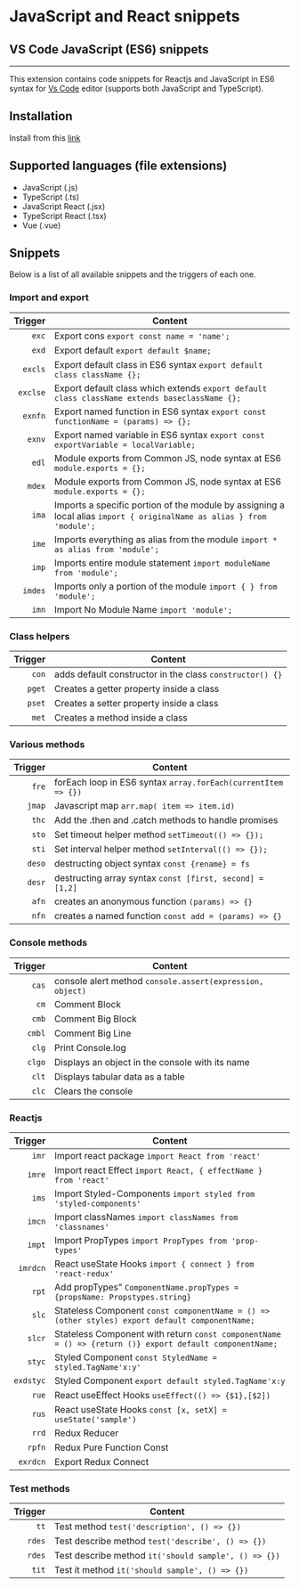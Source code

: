 # JavaScript and React snippets

## VS Code JavaScript (ES6) snippets

---

This extension contains code snippets for Reactjs and JavaScript in ES6 syntax for [Vs Code][code] editor (supports both JavaScript and TypeScript).

## Installation

Install from this [link](https://marketplace.visualstudio.com/items?itemName=MostafaRastegar.js-react-snippets)

## Supported languages (file extensions)

- JavaScript (.js)
- TypeScript (.ts)
- JavaScript React (.jsx)
- TypeScript React (.tsx)
- Vue (.vue)

## Snippets

Below is a list of all available snippets and the triggers of each one.

### Import and export

|  Trigger | Content                                                                                                               |
| -------: | --------------------------------------------------------------------------------------------------------------------- |
|    `exc` | Export cons `export const name = 'name';`                                                                             |
|    `exd` | Export default `export default $name;`                                                                                |
|  `excls` | Export default class in ES6 syntax `export default class className {};`                                               |
| `exclse` | Export default class which extends `export default class className extends baseclassName {};`                         |
|  `exnfn` | Export named function in ES6 syntax `export const functionName = (params) => {};`                                     |
|   `exnv` | Export named variable in ES6 syntax `export const exportVariable = localVariable;`                                    |
|    `edl` | Module exports from Common JS, node syntax at ES6 `module.exports = {};`                                              |
|   `mdex` | Module exports from Common JS, node syntax at ES6 `module.exports = {};`                                              |
|    `ima` | Imports a specific portion of the module by assigning a local alias `import { originalName as alias } from 'module';` |
|    `ime` | Imports everything as alias from the module `import * as alias from 'module';`                                        |
|    `imp` | Imports entire module statement `import moduleName from 'module';`                                                    |
|  `imdes` | Imports only a portion of the module `import { } from 'module';`                                                      |
|    `imn` | Import No Module Name `import 'module';`                                                                              |

### Class helpers

| Trigger | Content                                                  |
| ------: | -------------------------------------------------------- |
|   `con` | adds default constructor in the class `constructor() {}` |
|  `pget` | Creates a getter property inside a class                 |
|  `pset` | Creates a setter property inside a class                 |
|   `met` | Creates a method inside a class                          |

### Various methods

| Trigger | Content                                                       |
| ------: | ------------------------------------------------------------- |
|   `fre` | forEach loop in ES6 syntax `array.forEach(currentItem => {})` |
|  `jmap` | Javascript map `arr.map( item => item.id)`                    |
|   `thc` | Add the .then and .catch methods to handle promises           |
|   `sto` | Set timeout helper method `setTimeout(() => {});`             |
|   `sti` | Set interval helper method `setInterval(() => {});`           |
|  `deso` | destructing object syntax `const {rename} = fs`               |
|  `desr` | destructing array syntax `const [first, second] = [1,2]`      |
|   `afn` | creates an anonymous function `(params) => {}`                |
|   `nfn` | creates a named function `const add = (params) => {}`         |

### Console methods

| Trigger | Content                                                   |
| ------: | --------------------------------------------------------- |
|   `cas` | console alert method `console.assert(expression, object)` |
|    `cm` | Comment Block                                             |
|   `cmb` | Comment Big Block                                         |
|  `cmbl` | Comment Big Line                                          |
|   `clg` | Print Console.log                                         |
|  `clgo` | Displays an object in the console with its name           |
|   `clt` | Displays tabular data as a table                          |
|   `clc` | Clears the console                                        |

### Reactjs

|   Trigger | Content                                                                                                 |
| --------: | ------------------------------------------------------------------------------------------------------- |
|     `imr` | Import react package `import React from 'react'`                                                        |
|    `imre` | Import react Effect `import React, { effectName } from 'react'`                                         |
|     `ims` | Import Styled-Components `import styled from 'styled-components'`                                       |
|    `imcn` | Import classNames `import classNames from 'classnames'`                                                 |
|    `impt` | Import PropTypes `import PropTypes from 'prop-types'`                                                   |
|  `imrdcn` | React useState Hooks `import { connect } from 'react-redux'`                                            |
|     `rpt` | Add propTypes" `ComponentName.propTypes = {propsName: Propstypes.string}`                               |
|     `slc` | Stateless Component `const componentName = () => (other styles) export default componentName;`          |
|    `slcr` | Stateless Component with return `const componentName = () => {return ()} export default componentName;` |
|    `styc` | Styled Component `const StyledName = styled.TagName'x:y' `                                              |
| `exdstyc` | Styled Component `export default styled.TagName'x:y`                                                    |
|     `rue` | React useEffect Hooks `useEffect(() => {$1},[$2])`                                                      |
|     `rus` | React useState Hooks `const [x, setX] = useState('sample')`                                             |
|     `rrd` | Redux Reducer                                                                                           |
|    `rpfn` | Redux Pure Function Const                                                                               |
|  `exrdcn` | Export Redux Connect                                                                                    |

### Test methods

| Trigger | Content                                              |
| ------: | ---------------------------------------------------- |
|    `tt` | Test method `test('description', () => {})`          |
|  `rdes` | Test describe method `test('describe', () => {})`    |
|  `rdes` | Test describe method `it('should sample', () => {})` |
|   `tit` | Test it method `it('should sample', () => {})`       |

[code]: https://code.visualstudio.com/
